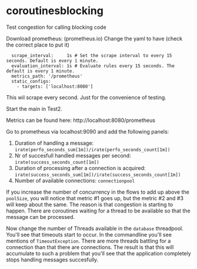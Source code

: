 # coroutinesblocking
Test congestion for calling blocking code

Download prometheus: (prometheus.io)
Change the yaml to have (check the correct place to put it)
```
  scrape_interval:     1s # Set the scrape interval to every 15 seconds. Default is every 1 minute.
  evaluation_interval: 1s # Evaluate rules every 15 seconds. The default is every 1 minute.
  metrics_path: '/prometheus'
  static_configs:
    - targets: ['localhost:8080']
```

This wil scrape every second. Just for the convenience of testing.

Start the main in Test2. 

Metrics can be found here: http://localhost:8080/prometheus

Go to prometheus via localhost:9090 and add the following panels:

1. Duration of handling a message: 
  `irate(perfo_seconds_sum[1m])/irate(perfo_seconds_count[1m])`
2. Nr of succesfull handled messages per second: 
  `irate(success_seconds_count[1m])`
3. Duration of processing after a connection is acquired:
  `irate(success_seconds_sum[1m])/irate(success_seconds_count[1m])`
4. Number of available connections: 
  `connectionpool`

If you increase the number of concurrency in the flows to add up above the `poolSize`, 
you will notice that metric #1 goes up, but the metric #2 and #3 will keep about the same.
The reason is that congestion is starting to happen. There are coroutines waiting for
a thread to be available so that the message can be processed.

Now change the number of Threads available in the `database` threadpool. You'll see
that timeouts start to occur. In the commandline you'll see mentions of `TimeoutException`. 
There are more threads battling for a connection than that there are connections.
The result is that this will accumulate to such a problem that you'll see that the application
completely stops handling messages succesfully.
